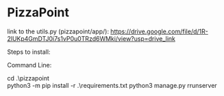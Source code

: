 # PizzaPoint

link to the utils.py (pizzapoint/app/): https://drive.google.com/file/d/1R-2lUKp4GmDTJ0i7s1vP0u0TRzd6WMki/view?usp=drive_link

Steps to install:

Command Line:

cd .\pizzapoint\
python3 -m pip install -r .\requirements.txt
python3 manage.py rrunserver
